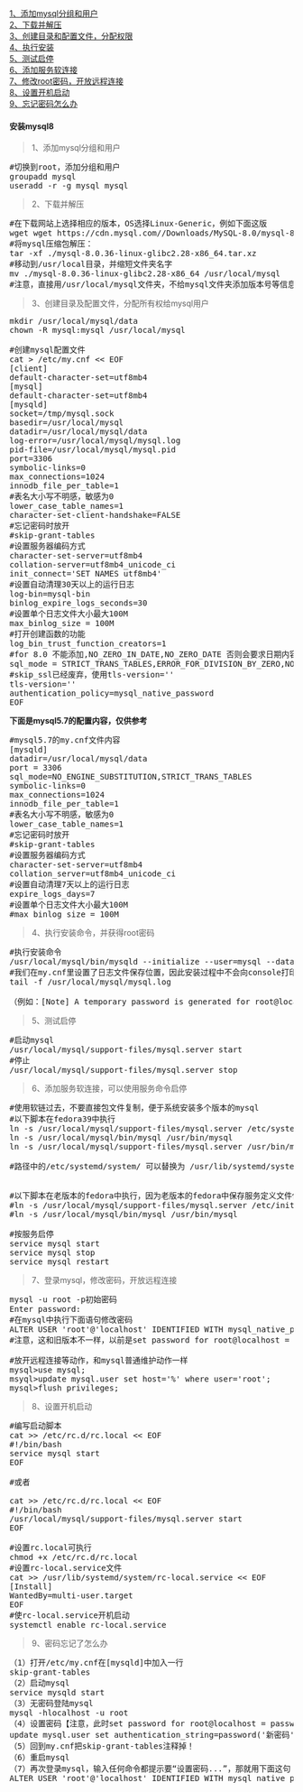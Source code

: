 <div class="mapInPage">
<a href="#anchor1">1、添加mysql分组和用户</a><br/>
<a href="#anchor2">2、下载并解压</a><br/>
<a href="#anchor3">3、创建目录和配置文件，分配权限</a><br/>
<a href="#anchor4">4、执行安装</a><br/>
<a href="#anchor5">5、测试启停</a><br/>
<a href="#anchor6">6、添加服务软连接</a><br/>
<a href="#anchor7">7、修改root密码，开放远程连接</a><br/>
<a href="#anchor8">8、设置开机启动</a><br/>
<a href="#anchor9">9、忘记密码怎么办</a><br/>
</div>

#### 安装mysql8
>1、添加mysql分组和用户<label id="anchor1"></label>
<pre class="prettyprint lang-s">
#切换到root，添加分组和用户
groupadd mysql
useradd -r -g mysql mysql
</pre>
	
>2、下载并解压<label id="anchor2"></label>
<pre class="prettyprint lang-s">
#在下载网站上选择相应的版本，OS选择Linux-Generic，例如下面这版
wget wget https://cdn.mysql.com//Downloads/MySQL-8.0/mysql-8.0.36-linux-glibc2.28-x86_64.tar.xz
#将mysql压缩包解压：
tar -xf ./mysql-8.0.36-linux-glibc2.28-x86_64.tar.xz
#移动到/usr/local目录，并缩短文件夹名字
mv ./mysql-8.0.36-linux-glibc2.28-x86_64 /usr/local/mysql
#注意，直接用/usr/local/mysql文件夹，不给mysql文件夹添加版本号等信息，原因是mysql.server这个shell里写死了
</pre>
>3、创建目录及配置文件，分配所有权给mysql用户<label id="anchor3"></label>
<pre class="prettyprint lang-s">
mkdir /usr/local/mysql/data
chown -R mysql:mysql /usr/local/mysql

#创建mysql配置文件
cat > /etc/my.cnf << EOF
[client]
default-character-set=utf8mb4
[mysql]
default-character-set=utf8mb4
[mysqld]
socket=/tmp/mysql.sock
basedir=/usr/local/mysql
datadir=/usr/local/mysql/data
log-error=/usr/local/mysql/mysql.log
pid-file=/usr/local/mysql/mysql.pid
port=3306
symbolic-links=0
max_connections=1024
innodb_file_per_table=1
#表名大小写不明感，敏感为0
lower_case_table_names=1
character-set-client-handshake=FALSE
#忘记密码时放开
#skip-grant-tables
#设置服务器编码方式
character-set-server=utf8mb4
collation-server=utf8mb4_unicode_ci
init_connect='SET NAMES utf8mb4'
#设置自动清理30天以上的运行日志
log-bin=mysql-bin
binlog_expire_logs_seconds=30
#设置单个日志文件大小最大100M
max_binlog_size = 100M
#打开创建函数的功能
log_bin_trust_function_creators=1
#for 8.0 不能添加,NO_ZERO_IN_DATE,NO_ZERO_DATE 否则会要求日期内容中年月日必须饱满
sql_mode = STRICT_TRANS_TABLES,ERROR_FOR_DIVISION_BY_ZERO,NO_ENGINE_SUBSTITUTION
#skip_ssl已经废弃，使用tls-version=''
tls-version=''
authentication_policy=mysql_native_password
EOF
</pre>

**下面是mysql5.7的配置内容，仅供参考**

<pre class="prettyprint lang-s">
#mysql5.7的my.cnf文件内容
[mysqld]
datadir=/usr/local/mysql/data
port = 3306
sql_mode=NO_ENGINE_SUBSTITUTION,STRICT_TRANS_TABLES
symbolic-links=0
max_connections=1024
innodb_file_per_table=1
#表名大小写不明感，敏感为0
lower_case_table_names=1
#忘记密码时放开
#skip-grant-tables
#设置服务器编码方式
character-set-server=utf8mb4 
collation_server=utf8mb4_unicode_ci
#设置自动清理7天以上的运行日志
expire_logs_days=7
#设置单个日志文件大小最大100M
#max_binlog_size = 100M
</pre>

>4、执行安装命令，并获得root密码<label id="anchor4"></label>
<pre class="prettyprint lang-s">
#执行安装命令
/usr/local/mysql/bin/mysqld --initialize --user=mysql --datadir=/usr/local/mysql/data --basedir=/usr/local/mysql
#我们在my.cnf里设置了日志文件保存位置，因此安装过程中不会向console打印日志，需要查看安装日志
tail -f /usr/local/mysql/mysql.log

（例如：[Note] A temporary password is generated for root@localhost: ,rRyVd5jvgy2）
</pre>

>5、测试启停<label id="anchor5"></label>
<pre class="prettyprint lang-s">
#启动mysql
/usr/local/mysql/support-files/mysql.server start
#停止
/usr/local/mysql/support-files/mysql.server stop
</pre>

>6、添加服务软连接，可以使用服务命令启停<label id="anchor6"></label>
<pre class="prettyprint lang-s">
#使用软链过去，不要直接包文件复制，便于系统安装多个版本的mysql
#以下脚本在fedora39中执行
ln -s /usr/local/mysql/support-files/mysql.server /etc/systemd/system/mysql.service
ln -s /usr/local/mysql/bin/mysql /usr/bin/mysql 
ln -s /usr/local/mysql/support-files/mysql.server /usr/bin/mysql.server

#路径中的/etc/systemd/system/ 可以替换为 /usr/lib/systemd/system/


#以下脚本在老版本的fedora中执行，因为老版本的fedora中保存服务定义文件位置是另一个地方
#ln -s /usr/local/mysql/support-files/mysql.server /etc/init.d/mysql 
#ln -s /usr/local/mysql/bin/mysql /usr/bin/mysql

#按服务启停
service mysql start
service mysql stop
service mysql restart
</pre>
	 
>7、登录mysql，修改密码，开放远程连接<label id="anchor7"></label>
<pre class="prettyprint lang-s">
mysql -u root -p初始密码
Enter password:
#在mysql中执行下面语句修改密码
ALTER USER 'root'@'localhost' IDENTIFIED WITH mysql_native_password BY 'rootroot123';
#注意，这和旧版本不一样，以前是set password for root@localhost = password('rootroot123');

#放开远程连接等动作，和mysql普通维护动作一样
mysql>use mysql;
msyql>update mysql.user set host='%' where user='root';
mysql>flush privileges;
</pre>
>8、设置开机启动<label id="anchor8"></label>
<pre class="prettyprint lang-s">
#编写启动脚本
cat >> /etc/rc.d/rc.local << EOF
#!/bin/bash
service mysql start
EOF

#或者

cat >> /etc/rc.d/rc.local << EOF
#!/bin/bash
/usr/local/mysql/support-files/mysql.server start
EOF

#设置rc.local可执行
chmod +x /etc/rc.d/rc.local
#设置rc-local.service文件
cat >> /usr/lib/systemd/system/rc-local.service << EOF
[Install]
WantedBy=multi-user.target
EOF
#使rc-local.service开机启动
systemctl enable rc-local.service
</pre>
	 
>9、密码忘记了怎么办<label id="anchor9"></label>
<pre>
（1）打开/etc/my.cnf在[mysqld]中加入一行 
skip-grant-tables
（2）启动mysql 
service mysqld start
（3）无密码登陆mysql
mysql -hlocalhost -u root 
（4）设置密码【注意，此时set password for root@localhost = password('新密码');这句不能用】
update mysql.user set authentication_string=password('新密码') where user='root';
（5）回到my.cnf把skip-grant-tables注释掉！
（6）重启mysql
（7）再次登录mysql，输入任何命令都提示要“设置密码...”，那就用下面这句：
ALTER USER 'root'@'localhost' IDENTIFIED WITH mysql_native_password BY 'rootroot123';
</pre>